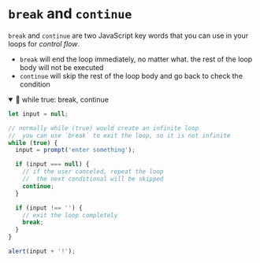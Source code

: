 # `break` and `continue`

`break` and `continue` are two JavaScript key words that you can use in your loops for _control flow_.

- `break` will end the loop immediately, no matter what. the rest of the loop body will not be executed
- `continue` will skip the rest of the loop body and go back to check the condition

<details open>
<summary>🥚 while true: break, continue</summary>

```js
let input = null;

// normally while (true) would create an infinite loop
//  you can use `break` to exit the loop, so it is not infinite
while (true) {
  input = prompt('enter something');

  if (input === null) {
    // if the user canceled, repeat the loop
    //  the next conditional will be skipped
    continue;
  }

  if (input !== '') {
    // exit the loop completely
    break;
  }
}

alert(input + '!');
```

</details>

